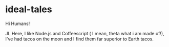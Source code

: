 # ideal-tales

Hi Humans!

JL Here, I like Node.js and Coffeescript ( I mean, theta what i am made of!),
I've had tacos on the moon and I find them far superior to Earth tacos.
